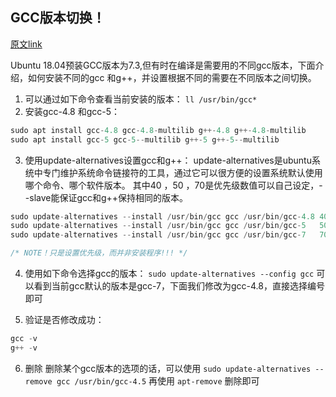 ## GCC版本切换！

[原文link](https://www.jianshu.com/p/f66eed3a3a25)

Ubuntu 18.04预装GCC版本为7.3,但有时在编译是需要用的不同gcc版本，下面介绍，如何安装不同的gcc 和g++，并设置根据不同的需要在不同版本之间切换。

1. 可以通过如下命令查看当前安装的版本：
`ll /usr/bin/gcc*`
2. 安装gcc-4.8 和gcc-5：
```c
sudo apt install gcc-4.8 gcc-4.8-multilib g++-4.8 g++-4.8-multilib
sudo apt install gcc-5 gcc-5--multilib g++-5 g++-5--multilib
```
3. 使用update-alternatives设置gcc和g++：
update-alternatives是ubuntu系统中专门维护系统命令链接符的工具，通过它可以很方便的设置系统默认使用哪个命令、哪个软件版本。
其中40 ，50 ，70是优先级数值可以自己设定，--slave能保证gcc和g++保持相同的版本。
```c
sudo update-alternatives --install /usr/bin/gcc gcc /usr/bin/gcc-4.8 40 --slave /usr/bin/g++ g++ /usr/bin/g++-4.8
sudo update-alternatives --install /usr/bin/gcc gcc /usr/bin/gcc-5   50 --slave /usr/bin/g++ g++ /usr/bin/g++-5
sudo update-alternatives --install /usr/bin/gcc gcc /usr/bin/gcc-7   70 --slave /usr/bin/g++ g++ /usr/bin/g++-7

/* NOTE！只是设置优先级，而并非安装程序!!! */
```
4. 使用如下命令选择gcc的版本：
`sudo update-alternatives --config gcc`
可以看到当前gcc默认的版本是gcc-7，下面我们修改为gcc-4.8，直接选择编号即可

5. 验证是否修改成功：
```c
gcc -v
g++ -v
```
6. 删除
删除某个gcc版本的选项的话，可以使用
`sudo update-alternatives --remove gcc /usr/bin/gcc-4.5`
再使用 `apt-remove` 删除即可
